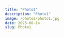 ```yaml
---
title: "Photo1"
description: "Photo1"
image: /photos/photo1.jpg
date: 2025-06-14
slug: Photo1
---
```

